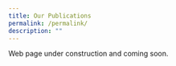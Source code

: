```yaml
---
title: Our Publications
permalink: /permalink/
description: ""
---
```

Web page under construction and coming soon.